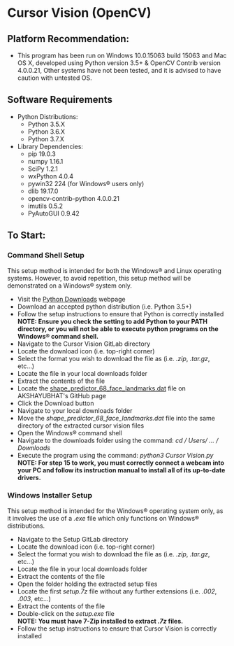 # Cursor Vision (OpenCV)

## Platform Recommendation:
* This program has been run on Windows 10.0.15063 build 15063 and Mac OS X, developed using Python version 3.5+ & OpenCV Contrib version 4.0.0.21, Other systems have not been tested, and it is advised to have caution with untested OS.

## Software Requirements
* Python Distributions:
  * Python 3.5.X
  * Python 3.6.X
  * Python 3.7.X
* Library Dependencies:
  * pip 19.0.3
  * numpy 1.16.1
  * SciPy 1.2.1
  * wxPython 4.0.4
  * pywin32 224 (for Windows® users only)
  * dlib 19.17.0
  * opencv-contrib-python 4.0.0.21
  * imutils 0.5.2
  * PyAutoGUI 0.9.42

## To Start:
### Command Shell Setup
This setup method is intended for both the Windows® and Linux operating systems. However, to avoid repetition, this setup method will be demonstrated on a Windows® system only.
* Visit the [Python Downloads](https://www.python.org/downloads/) webpage
* Download an accepted python distribution (i.e. Python 3.5+)
* Follow the setup instructions to ensure that Python is correctly installed  
**NOTE: Ensure you check the setting to add Python to your PATH directory, or you will not be able to execute python programs on the Windows® command shell.**
* Navigate to the Cursor Vision GitLab directory
* Locate the download icon (i.e. top-right corner)
* Select the format you wish to download the file as (i.e. *.zip*, *.tar.gz*, etc…)
* Locate the file in your local downloads folder
* Extract the contents of the file
* Locate the [shape_predictor_68_face_landmarks.dat](https://github.com/AKSHAYUBHAT/TensorFace/blob/master/openface/models/dlib/shape_predictor_68_face_landmarks.dat) file on AKSHAYUBHAT's GitHub page
* Click the Download button
* Navigate to your local downloads folder
* Move the *shape_predictor_68_face_landmarks.dat* file into the same directory of the extracted cursor vision files
* Open the Windows® command shell
* Navigate to the downloads folder using the command: *cd <PATH>/ Users/ … / Downloads*
* Execute the program using the command: *python3 Cursor Vision.py*  
**NOTE: For step 15 to work, you must correctly connect a webcam into your PC and follow its instruction manual to install all of its up-to-date drivers.**

### Windows Installer Setup
This setup method is intended for the Windows® operating system only, as it involves the use of a *.exe* file which only functions on Windows® distributions.
* Navigate to the Setup GitLab directory
* Locate the download icon (i.e. top-right corner)
* Select the format you wish to download the file as (i.e. *.zip*, *.tar.gz*, etc…)
* Locate the file in your local downloads folder
* Extract the contents of the file
* Open the folder holding the extracted setup files
* Locate the first *setup.7z* file without any further extensions (i.e. *.002*, *.003*, etc...)
* Extract the contents of the file
* Double-click on the *setup.exe* file  
**NOTE: You must have 7-Zip installed to extract *.7z* files.**
* Follow the setup instructions to ensure that Cursor Vision is correctly installed
